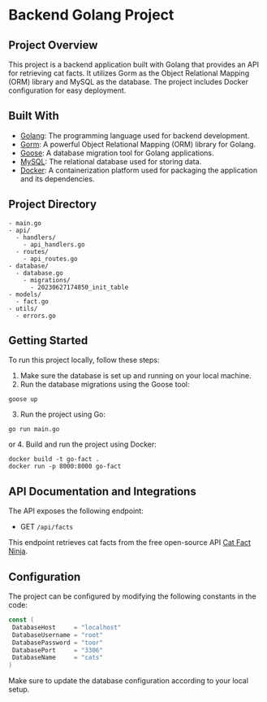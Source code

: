 # Backend Golang Project

## Project Overview
This project is a backend application built with Golang that provides an API for retrieving cat facts. It utilizes Gorm as the Object Relational Mapping (ORM) library and MySQL as the database. The project includes Docker configuration for easy deployment.

## Built With
- [Golang](https://golang.org/): The programming language used for backend development.
- [Gorm](https://gorm.io/): A powerful Object Relational Mapping (ORM) library for Golang.
- [Goose](https://github.com/pressly/goose): A database migration tool for Golang applications.
- [MySQL](https://www.mysql.com/): The relational database used for storing data.
- [Docker](https://www.docker.com/): A containerization platform used for packaging the application and its dependencies.

## Project Directory
```
- main.go
- api/
  - handlers/
    - api_handlers.go
  - routes/
    - api_routes.go
- database/
  - database.go
    - migrations/
      - 20230627174850_init_table
- models/
  - fact.go
- utils/
  - errors.go
```

## Getting Started
To run this project locally, follow these steps:

1. Make sure the database is set up and running on your local machine.
2. Run the database migrations using the Goose tool:
```
goose up
```
3. Run the project using Go:
```
go run main.go
```

or
4. Build and run the project using Docker:
```
docker build -t go-fact .
docker run -p 8000:8000 go-fact
```

## API Documentation and Integrations
The API exposes the following endpoint:
- GET `/api/facts`

This endpoint retrieves cat facts from the free open-source API [Cat Fact Ninja](https://catfact.ninja/).

## Configuration
The project can be configured by modifying the following constants in the code:

```go
const (
 DatabaseHost     = "localhost"
 DatabaseUsername = "root"
 DatabasePassword = "toor"
 DatabasePort     = "3306"
 DatabaseName     = "cats"
)
```
Make sure to update the database configuration according to your local setup.